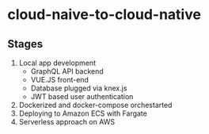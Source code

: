 # cloud-naive-to-cloud-native

## Stages

1. Local app development
   - GraphQL API backend
   - VUE.JS front-end
   - Database plugged via knex.js
   - JWT based user authentication
2. Dockerized and docker-compose orchestarted
3. Deploying to Amazon ECS with Fargate
4. Serverless approach on AWS
